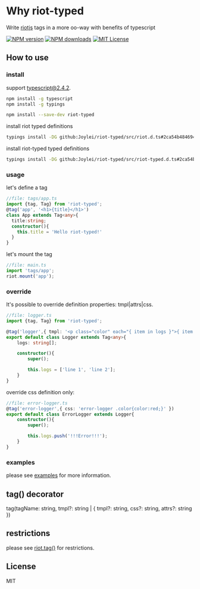 # Why riot-typed

Write [riotjs](http://riotjs.com)  tags in a more oo-way with benefits of typescript

[![NPM version][npm-version-image]][npm-url]
[![NPM downloads][npm-downloads-image]][npm-url]
[![MIT License][license-image]][license-url]

## How to use

### install

support typescript@2.4.2.

```sh
npm install -g typescript
npm install -g typings
```

```sh
npm install --save-dev riot-typed
```

install riot typed definitions

```sh
typings install -DG github:Joylei/riot-typed/src/riot.d.ts#2ca54b484694b133cbe6f58347242f6a1e273e17
```

install riot-typed typed definitions

```sh
typings install -DG github:Joylei/riot-typed/src/riot-typed.d.ts#2ca54b484694b133cbe6f58347242f6a1e273e17
```

### usage

let's define a tag

```ts
//file: tags/app.ts
import {tag, Tag} from 'riot-typed';
@tag('app', '<h1>{title}</h1>')
class App extends Tag<any>{
  title:string;
  constructor(){
    this.title = 'Hello riot-typed!'
  }
}
```

let's mount the tag

```ts
//file: main.ts
import 'tags/app';
riot.mount('app');
```

### override

It's possible to override definition properties: tmpl|attrs|css.

```ts
//file: logger.ts
import {tag, Tag} from 'riot-typed';

@tag('logger',{ tmpl: '<p class="color" each="{ item in logs }">{ item }</p>', css: '.color{color:gray;}' })
export default class Logger extends Tag<any>{
    logs: string[];

    constructor(){
        super();

        this.logs = ['line 1', 'line 2'];
    }
}
```

override css definition only:

```ts
//file: error-logger.ts
@tag('error-logger',{ css: 'error-logger .color{color:red;}' })
export default class ErrorLogger extends Logger{
    constructor(){
        super();

        this.logs.push('!!!Error!!!');
    }
}
```

### examples

please see [examples](https://github.com/Joylei/riot-typed-example) for more information.

## tag() decorator

tag(tagName: string, tmpl?: string | { tmpl?: string, css?: string, attrs?: string })

## restrictions

please see [riot.tag()](http://riotjs.com/api/#manual-construction) for restrictions.

## License

MIT

[license-image]:http://img.shields.io/badge/license-MIT-000000.svg?style=flat-square
[license-url]:LICENSE

[npm-version-image]:http://img.shields.io/npm/v/riot-typed.svg?style=flat-square
[npm-downloads-image]:http://img.shields.io/npm/dm/riot-typed.svg?style=flat-square
[npm-url]:https://npmjs.org/package/riot-typed